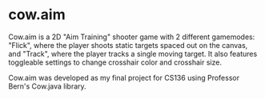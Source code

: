 # cow.aim

Cow.aim is a 2D "Aim Training" shooter game with 2 different gamemodes: "Flick", where the player shoots static targets spaced out on the canvas, and "Track", where the player tracks a single moving target. It also features toggleable settings to change crosshair color and crosshair size.

Cow.aim was developed as my final project for CS136 using Professor Bern's Cow.java library.
